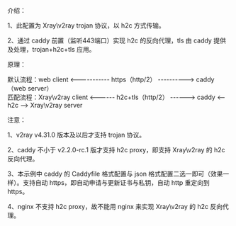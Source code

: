 介绍：

1、此配置为 Xray\v2ray trojan 协议，以 h2c 方式传输。

2、通过 caddy 前置（监听443端口）实现 h2c 的反向代理，tls 由 caddy 提供及处理，trojan+h2c+tls 应用。

原理：

默认流程：web client <----------- https（http/2） ----------> caddy（web server）  
匹配流程：Xray\v2ray client <------ h2c+tls（http/2） ------> caddy <-- h2c --> Xray\v2ray server

注意：

1、v2ray v4.31.0 版本及以后才支持 trojan 协议。

2、caddy 不小于 v2.2.0-rc.1 版才支持 h2c proxy，即支持 Xray\v2ray 的 h2c 反向代理。

3、本示例中 caddy 的 Caddyfile 格式配置与 json 格式配置二选一即可（效果一样）。支持自动 https，即自动申请与更新证书与私钥，自动 http 重定向到 https。

4、nginx 不支持 h2c proxy，故不能用 nginx 来实现 Xray\v2ray 的 h2c 反向代理。
